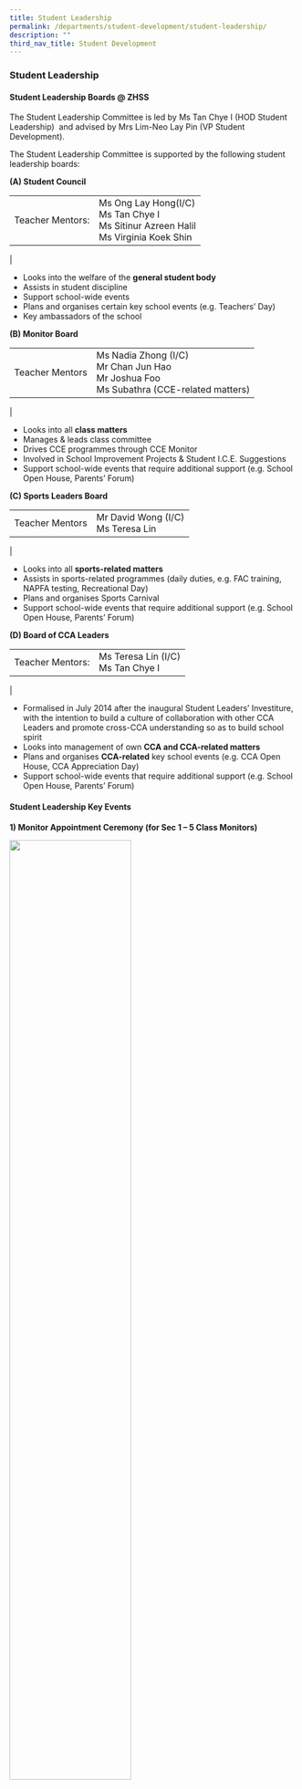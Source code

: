 ```yaml
---
title: Student Leadership
permalink: /departments/student-development/student-leadership/
description: ""
third_nav_title: Student Development
---
```

### **Student Leadership**

#### **Student Leadership Boards @ ZHSS**
The Student Leadership Committee is led by Ms Tan Chye I (HOD Student Leadership)  and advised by Mrs Lim-Neo Lay Pin (VP Student Development).

The Student Leadership Committee is supported by the following student leadership boards:

**(A) Student Council**<br>

|  |  |
|---|---|
| Teacher Mentors: | Ms Ong Lay Hong(I/C)<br>Ms Tan Chye I<br>Ms Sitinur Azreen Halil<br>Ms Virginia Koek Shin |
|

*   Looks into the welfare of the **general student body**
*   Assists in student discipline
*   Support school-wide events
*   Plans and organises certain key school events (e.g. Teachers’ Day)
*   Key ambassadors of the school

**(B) Monitor Board**<br>

|  |  |
|---|---|
| Teacher Mentors | Ms Nadia Zhong (I/C)<br>Mr Chan Jun Hao<br>Mr Joshua Foo<br>Ms Subathra (CCE-related matters) |
|

*   Looks into all **class matters**
*   Manages & leads class committee
*   Drives CCE programmes through CCE Monitor
*   Involved in School Improvement Projects & Student I.C.E. Suggestions
*   Support school-wide events that require additional support (e.g. School Open House, Parents’ Forum)

**(C) Sports Leaders Board**

|  |  |
|---|---|
| Teacher Mentors | Mr David Wong (I/C)<br>Ms Teresa Lin |
|

*   Looks into all **sports-related matters**
*   Assists in sports-related programmes (daily duties, e.g. FAC training, NAPFA testing, Recreational Day)
*   Plans and organises Sports Carnival
*   Support school-wide events that require additional support (e.g. School Open House, Parents’ Forum)

**(D) Board of CCA Leaders**

|  |  |
|---|---|
| Teacher Mentors: | Ms Teresa Lin (I/C)<br>Ms Tan Chye I |
|

*   Formalised in July 2014 after the inaugural Student Leaders’ Investiture, with the intention to build a culture of collaboration with other CCA Leaders and promote cross-CCA understanding so as to build school spirit
*   Looks into management of own **CCA and CCA-related matters**
*   Plans and organises **CCA-related** key school events (e.g. CCA Open House, CCA Appreciation Day)
*   Support school-wide events that require additional support (e.g. School Open House, Parents’ Forum)

#### **Student Leadership Key Events**
**1) Monitor Appointment Ceremony (for Sec 1 – 5 Class Monitors)**

<img src="/images/student%20leadership%201.jpg" style="width:65%">

Zhonghua Secondary School always strives to give every student an opportunity to be a leader and our vision is for all Zhonghuarians to be dynamic and resilient leaders in their own right. With our core values – Responsibility, Integrity, Care and Excellence – and our school motto - 礼 义 廉 耻 - in mind, we aim to nurture forward-looking leaders with integrity and commitment to serve the school, the community and the nation. The Monitor Board is one avenue for our students to be trained as leaders and also to showcase their leadership potential.

<img src="/images/student%20leadership%202.jpg" style="width:65%">

<img src="/images/student%20leadership%203.jpg" style="width:65%">

The appointment ceremonies were held at cohort level in Term 1 to appoint and formally recognise Monitors. The ceremony was conducted by the Monitor Board EXCO, who also served as emcees to introduce the monitors to their respective cohorts.

**2) Sports Leaders Camp (for Sec 2 – 5 Sports Leaders & Sports Athletes)**

<img src="/images/student%20leadership%204.jpg" style="width:65%">

The objective of the sports camp was to foster esprit de corps and camaraderie amongst sports leaders and sports CCA members. In addition, it was also an opportunity for Sec 4 & 5 to impart their experience to the Sec 1 to 3 sports leaders and athletes.

**3) Student Council March Induction Camp (for Sec 1 – 5 Student Councillors)**

<img src="/images/student%20leadership%206.jpg" style="width:65%">

Student Council Induction Camp is held every year in March to induct Sec 1 – 3 probation councillors and to promote team spirit and bonding amongst the student councillors. The camp is organised by the Sec 3 councillors mentored by the EXCO members from Sec 4. It is a good opportunity for the Sec 3s to build on their leadership skills as they prepare to take over duties from their seniors.

**4) Monitor Intermediate Training (for Sec 1 – 3 Class Monitors)**

<img src="/images/student%20leadership%207.jpg" style="width:65%">

Every year, monitors will embark on a meaningful enrichment activity where they learn the importance of empathy, a critical skill for leaders. They will experience it first-hand by participating in the programme _Dialogue in the Dark_ which seeks to raise awareness about the visually impaired in Singapore. In addition, they will also be trained as Peer Support leaders to promote a culture of care and inclusivity in the classroom.

**5) Cohort Leadership Training (for all Sec 1** **– 3** **students)**

<img src="/images/student%20leadership%208.jpg" style="width:65%">

All Secondary 1 to 3 students attend Cohort Leadership Training which trains students in cohort-specific skills and leadership attributes. Within the leadership tiers, students are given customised training and challenges. In stretching themselves to succeed and overcome challenges, they will expand their capabilities.

**6) Student Leaders’ Investiture**

<img src="/images/student%20leadership%209.jpg" style="width:65%">

The Student Leaders’ Investiture is a platform to recognise all our student leaders holding various student leadership appointments across the school, and to affirm their commitment to leading the student body. The inclusion of all student leaders is in alignment to our school vision of “Scholars o Leaders” in broadening our student leadership base.